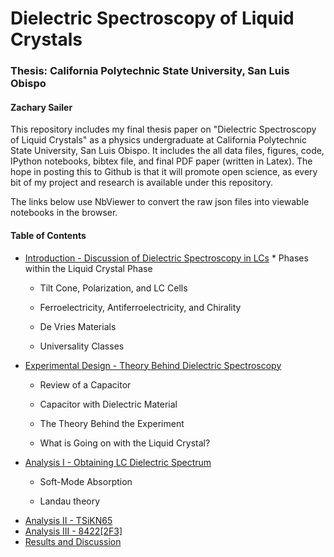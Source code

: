 # Dielectric Spectroscopy of Liquid Crystals #
### Thesis: California Polytechnic State University, San Luis Obispo ###
#### Zachary Sailer ####

This repository includes my final thesis paper on "Dielectric Spectroscopy of Liquid Crystals" as a physics undergraduate at California Polytechnic State University, San Luis Obispo.
It includes the all data files, figures, code, IPython notebooks, bibtex file, and final PDF paper (written in Latex). 
The hope in posting this to Github is that it will promote open science, as every bit of my project and research is available under this repository.

The links below use NbViewer to convert the raw json files into viewable notebooks in the browser.

#### Table of Contents ####

* <a href="http://nbviewer.ipython.org/urls/raw.github.com/Zsailer/calpolythesis/master/notebook/Introduction%2520-%2520Discussion%2520of%2520Dielectric%2520Spectroscopy%2520in%2520LCs.ipynb">
	Introduction - Discussion of Dielectric Spectroscopy in LCs</a>
	* Phases within the Liquid Crystal Phase
	
	* Tilt Cone, Polarization, and LC Cells
	
	* Ferroelectricity, Antiferroelectricity, and Chirality
	
	* De Vries Materials
	
	* Universality Classes

* <a href = "http://nbviewer.ipython.org/urls/raw.github.com/Zsailer/calpolythesis/master/notebook/Experimental%2520Design%2520-%2520Theory%2520Behind%2520Dielectric%2520Spectroscopy.ipynb">
	Experimental Design - Theory Behind Dielectric Spectroscopy</a>

	* Review of a Capacitor
	
	* Capacitor with Dielectric Material
	
	* The Theory Behind the Experiment
	
	* What is Going on with the Liquid Crystal?
	
* <a href="http://nbviewer.ipython.org/urls/raw.github.com/Zsailer/calpolythesis/master/notebook/Analysis%20I%20-%20Obtaining%20LC%20Dielectric%20Spectrum.ipynb">
	Analysis I - Obtaining LC Dielectric Spectrum</a>

	* Soft-Mode Absorption
	
	* Landau theory

* <a href="http://nbviewer.ipython.org/urls/raw.github.com/Zsailer/calpolythesis/master/notebook/Analysis%20II%20-%20TSiKN65.ipynb">
	Analysis II - TSiKN65</a>

* <a href="http://nbviewer.ipython.org/urls/raw.github.com/Zsailer/calpolythesis/master/notebook/Analysis%20III%20-%208422%5B2F3%5D.ipynb">
	Analysis III - 8422[2F3]</a>

* <a href="http://nbviewer.ipython.org/urls/raw.github.com/Zsailer/calpolythesis/master/notebook/Results%20and%20Discussion.ipynb">
	Results and Discussion</a>

